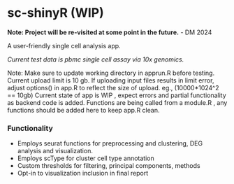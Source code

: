 # sc-shinyR (WIP)

**Note: Project will be re-visited at some point in the future.** - DM 2024

A user-friendly single cell analysis app.

*Current test data is pbmc single cell assay via 10x genomics.*

Note: Make sure to update working directory in apprun.R before testing. Current upload limit is 10 gb. If uploading input files results in limit error, adjust options() in app.R to reflect the size of upload. eg., (10000*1024^2 == 10gb) 
Current state of app is WIP , expect errors and partial functionality as backend code is added. Functions are being called from a module.R , any functions should be added here to keep app.R clean.

### Functionality 
- Employs seurat functions for preprocessing and clustering, DEG analysis and visualization.
- Employs scType for cluster cell type annotation
- Custom thresholds for filtering, principal components, methods
- Opt-in to visualization inclusion in final report

